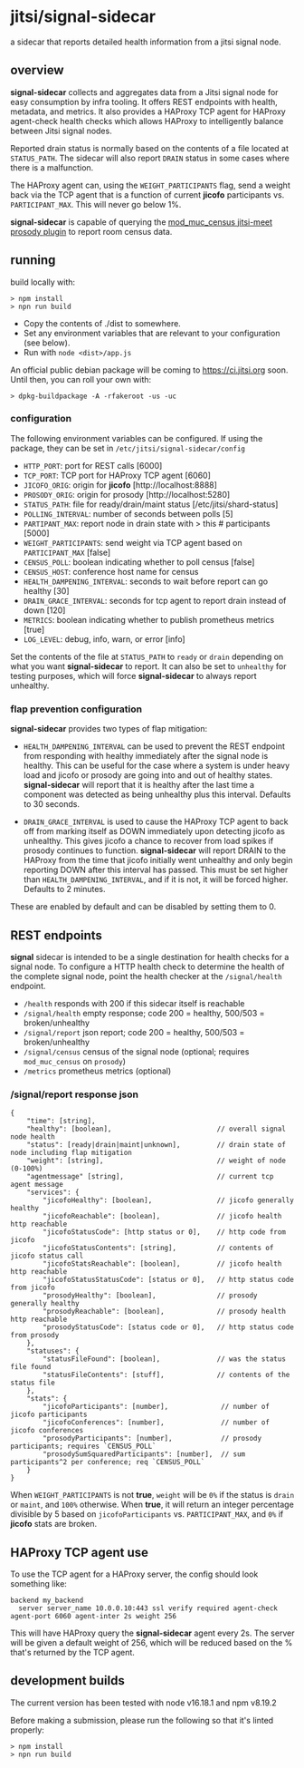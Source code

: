 # jitsi/signal-sidecar
a sidecar that reports detailed health information from a jitsi signal node.

## overview
**signal-sidecar** collects and aggregates data from a Jitsi signal node for
easy consumption by infra tooling. It offers REST endpoints with health,
metadata, and metrics. It also provides a HAProxy TCP agent for HAProxy
agent-check health checks which allows HAProxy to intelligently balance between
Jitsi signal nodes.

Reported drain status is normally based on the contents of a file located at
`STATUS_PATH`. The sidecar will also report `DRAIN` status in some cases where
there is a malfunction.

The HAProxy agent can, using the `WEIGHT_PARTICIPANTS` flag, send a weight back
via the TCP agent that is a function of current **jicofo** participants vs.
`PARTICIPANT_MAX`. This will never go below 1%.

**signal-sidecar** is capable of querying the
[mod_muc_census jitsi-meet prosody plugin](https://github.com/jitsi/jitsi-meet/blob/master/resources/prosody-plugins/mod_muc_census.lua)
to report room census data.

## running

build locally with:
```
> npm install
> npn run build
```

* Copy the contents of ./dist to somewhere.
* Set any environment variables that are relevant to your configuration (see below).
* Run with `node <dist>/app.js` 

An official public debian package will be coming to https://ci.jitsi.org soon. Until then, you can roll your own with:
```
> dpkg-buildpackage -A -rfakeroot -us -uc
```

### configuration

The following environment variables can be configured. If using the package,
they can be set in `/etc/jitsi/signal-sidecar/config`

* `HTTP_PORT`: port for REST calls [6000]
* `TCP_PORT`: TCP port for HAProxy TCP agent [6060]
* `JICOFO_ORIG`: origin for **jicofo** [http://localhost:8888]
* `PROSODY_ORIG`: origin for prosody [http://localhost:5280]
* `STATUS_PATH`: file for ready/drain/maint status [/etc/jitsi/shard-status]
* `POLLING_INTERVAL`: number of seconds between polls [5]
* `PARTIPANT_MAX`: report node in drain state with > this # participants [5000]
* `WEIGHT_PARTICIPANTS`: send weight via TCP agent based on `PARTICIPANT_MAX` [false]
* `CENSUS_POLL`: boolean indicating whether to poll census [false]
* `CENSUS_HOST`: conference host name for census
* `HEALTH_DAMPENING_INTERVAL`: seconds to wait before report can go healthy [30]
* `DRAIN_GRACE_INTERVAL`: seconds for tcp agent to report drain instead of down [120]
* `METRICS`: boolean indicating whether to publish prometheus metrics [true]
* `LOG_LEVEL`: debug, info, warn, or error [info]

Set the contents of the file at `STATUS_PATH` to `ready` or `drain` depending on
what you want **signal-sidecar** to report. It can also be set to `unhealthy`
for testing purposes, which will force **signal-sidecar** to always report
unhealthy.

### flap prevention configuration

**signal-sidecar** provides two types of flap mitigation:

* `HEALTH_DAMPENING_INTERVAL` can be used to prevent the REST endpoint from
  responding with healthy immediately after the signal node is healthy. This can
  be useful for the case where a system is under heavy load and jicofo or
  prosody are going into and out of healthy states. **signal-sidecar** will
  report that it is healthy after the last time a component was detected as
  being unhealthy plus this interval. Defaults to 30 seconds.

* `DRAIN_GRACE_INTERVAL` is used to cause the HAProxy TCP agent to back off from
  marking itself as DOWN immediately upon detecting jicofo as unhealthy. This gives
  jicofo a chance to recover from load spikes if prosody continues to function.
  **signal-sidecar** will report DRAIN to the HAProxy from the time that jicofo
  initially went unhealthy and only begin reporting DOWN after this interval has
  passed. This must be set higher than `HEALTH_DAMPENING_INTERVAL`, and if it is
  not, it will be forced higher. Defaults to 2 minutes.

These are enabled by default and can be disabled by setting them to 0.

## REST endpoints

**signal** sidecar is intended to be a single destination for health checks for
a signal node. To configure a HTTP health check to determine the health of the
complete signal node, point the health checker at the `/signal/health` endpoint.

* `/health` responds with 200 if this sidecar itself is reachable
* `/signal/health` empty response; code 200 = healthy, 500/503 = broken/unhealthy
* `/signal/report` json report; code 200 = healthy, 500/503 = broken/unhealthy
* `/signal/census` census of the signal node (optional; requires `mod_muc_census` on `prosody`)
* `/metrics` prometheus metrics (optional)

### /signal/report response json

```
{
    "time": [string],
    "healthy": [boolean],                          // overall signal node health
    "status": [ready|drain|maint|unknown],         // drain state of node including flap mitigation
    "weight": [string],                            // weight of node (0-100%)
    "agentmessage" [string],                       // current tcp agent message
    "services": {
        "jicofoHealthy": [boolean],                // jicofo generally healthy
        "jicofoReachable": [boolean],              // jicofo health http reachable
        "jicofoStatusCode": [http status or 0],    // http code from jicofo
        "jicofoStatusContents": [string],          // contents of jicofo status call
        "jicofoStatsReachable": [boolean],         // jicofo health http reachable
        "jicofoStatusStatusCode": [status or 0],   // http status code from jicofo
        "prosodyHealthy": [boolean],               // prosody generally healthy
        "prosodyReachable": [boolean],             // prosody health http reachable
        "prosodyStatusCode": [status code or 0],   // http status code from prosody
    },
    "statuses": {
        "statusFileFound": [boolean],              // was the status file found
        "statusFileContents": [stuff],             // contents of the status file
    },
    "stats": {
        "jicofoParticipants": [number],             // number of jicofo participants
        "jicofoConferences": [number],              // number of jicofo conferences
        "prosodyParticipants": [number],            // prosody participants; requires `CENSUS_POLL`
        "prosodySumSquaredParticipants": [number],  // sum participants^2 per conference; req `CENSUS_POLL`
    }
}
```

When `WEIGHT_PARTICIPANTS` is not **true**, `weight` will be `0%` if the status
is `drain` or `maint`, and `100%` otherwise. When **true**, it will return
an integer percentage divisible by 5 based on `jicofoParticipants` vs.
`PARTICIPANT_MAX`, and `0%` if **jicofo** stats are broken. 

## HAProxy TCP agent use

To use the TCP agent for a HAProxy server, the config should look something like:

```
backend my_backend
  server server_name 10.0.0.10:443 ssl verify required agent-check agent-port 6060 agent-inter 2s weight 256
```

This will have HAProxy query the **signal-sidecar** agent every 2s. The server
will be given a default weight of 256, which will be reduced based on the %
that's returned by the TCP agent.

## development builds

The current version has been tested with node v16.18.1 and npm v8.19.2

Before making a submission, please run the following so that it's linted properly:
```
> npm install
> npn run build
```

